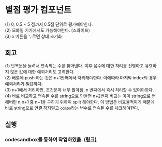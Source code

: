 # 별점 평가 컴포넌트
(1) 0, 0.5 ~ 5 점까지 0.5점 단위로 평가해야한다.<br>
(2) 모바일 기기에서도 가능해야한다. (스와이프)<br>
(3) x 버튼을 누르면 상태 초기화<br>

## 회고
(1) 반복문을 돌려서 연속되는 수를 찾아낸다. 이후 음수에 대한 처리를 진행하고 유효하지 않은 값에 대한 예외처리도 고려한다.<br>
(2) ~~배열에 push 하는 것은 n+1번째에서 처리해야한다. 이에따라 마지막 index의 경우 예외처리가 필요하다.~~<br>
(3) n+1에서 처리하면, 조건문이 너무 많아짐. n 번째에서 즉시 처리할 수 있어야한다.<br>
(4) 바로 비교하고 연속된 수를 string으로 만들면 n+2번째 비교는 이미 string으로 변해버린 n,n+1 중 n+1을 구하기 위하여 split 해야한다. 이 방법은 비효율적이기 때문에 바로 string으로 연결 하지말고 `combo`라는 변수로 연속된 수를 체크해야한다.<br>


## 실행
### codesandbox를 통하여 작업하였음. [(링크)](https://codesandbox.io/embed/starrate-x6ymg?fontsize=14&hidenavigation=1&theme=dark)